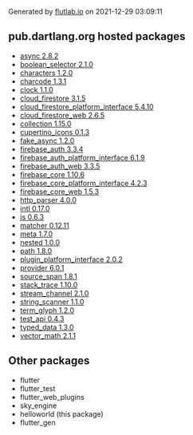 Generated by [flutlab.io](https://flutlab.io) on 2021-12-29 03:09:11


## pub.dartlang.org hosted packages

 - [async 2.8.2](https://pub.dartlang.org/packages/async/versions/2.8.2)
 - [boolean_selector 2.1.0](https://pub.dartlang.org/packages/boolean_selector/versions/2.1.0)
 - [characters 1.2.0](https://pub.dartlang.org/packages/characters/versions/1.2.0)
 - [charcode 1.3.1](https://pub.dartlang.org/packages/charcode/versions/1.3.1)
 - [clock 1.1.0](https://pub.dartlang.org/packages/clock/versions/1.1.0)
 - [cloud_firestore 3.1.5](https://pub.dartlang.org/packages/cloud_firestore/versions/3.1.5)
 - [cloud_firestore_platform_interface 5.4.10](https://pub.dartlang.org/packages/cloud_firestore_platform_interface/versions/5.4.10)
 - [cloud_firestore_web 2.6.5](https://pub.dartlang.org/packages/cloud_firestore_web/versions/2.6.5)
 - [collection 1.15.0](https://pub.dartlang.org/packages/collection/versions/1.15.0)
 - [cupertino_icons 0.1.3](https://pub.dartlang.org/packages/cupertino_icons/versions/0.1.3)
 - [fake_async 1.2.0](https://pub.dartlang.org/packages/fake_async/versions/1.2.0)
 - [firebase_auth 3.3.4](https://pub.dartlang.org/packages/firebase_auth/versions/3.3.4)
 - [firebase_auth_platform_interface 6.1.9](https://pub.dartlang.org/packages/firebase_auth_platform_interface/versions/6.1.9)
 - [firebase_auth_web 3.3.5](https://pub.dartlang.org/packages/firebase_auth_web/versions/3.3.5)
 - [firebase_core 1.10.6](https://pub.dartlang.org/packages/firebase_core/versions/1.10.6)
 - [firebase_core_platform_interface 4.2.3](https://pub.dartlang.org/packages/firebase_core_platform_interface/versions/4.2.3)
 - [firebase_core_web 1.5.3](https://pub.dartlang.org/packages/firebase_core_web/versions/1.5.3)
 - [http_parser 4.0.0](https://pub.dartlang.org/packages/http_parser/versions/4.0.0)
 - [intl 0.17.0](https://pub.dartlang.org/packages/intl/versions/0.17.0)
 - [js 0.6.3](https://pub.dartlang.org/packages/js/versions/0.6.3)
 - [matcher 0.12.11](https://pub.dartlang.org/packages/matcher/versions/0.12.11)
 - [meta 1.7.0](https://pub.dartlang.org/packages/meta/versions/1.7.0)
 - [nested 1.0.0](https://pub.dartlang.org/packages/nested/versions/1.0.0)
 - [path 1.8.0](https://pub.dartlang.org/packages/path/versions/1.8.0)
 - [plugin_platform_interface 2.0.2](https://pub.dartlang.org/packages/plugin_platform_interface/versions/2.0.2)
 - [provider 6.0.1](https://pub.dartlang.org/packages/provider/versions/6.0.1)
 - [source_span 1.8.1](https://pub.dartlang.org/packages/source_span/versions/1.8.1)
 - [stack_trace 1.10.0](https://pub.dartlang.org/packages/stack_trace/versions/1.10.0)
 - [stream_channel 2.1.0](https://pub.dartlang.org/packages/stream_channel/versions/2.1.0)
 - [string_scanner 1.1.0](https://pub.dartlang.org/packages/string_scanner/versions/1.1.0)
 - [term_glyph 1.2.0](https://pub.dartlang.org/packages/term_glyph/versions/1.2.0)
 - [test_api 0.4.3](https://pub.dartlang.org/packages/test_api/versions/0.4.3)
 - [typed_data 1.3.0](https://pub.dartlang.org/packages/typed_data/versions/1.3.0)
 - [vector_math 2.1.1](https://pub.dartlang.org/packages/vector_math/versions/2.1.1)

## Other packages

 - flutter
 - flutter_test
 - flutter_web_plugins
 - sky_engine
 - helloworld (this package)
 - flutter_gen

